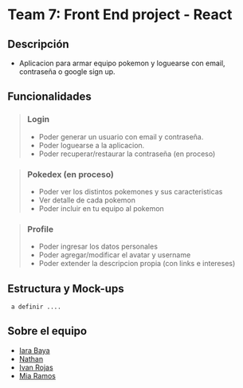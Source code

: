 # Team 7: Front End project - React

## Descripción
* Aplicacion para armar equipo pokemon y loguearse con email, contraseña o google sign up.
## Funcionalidades
> ### Login 
> - Poder generar un usuario con email y contraseña.
> - Poder loguearse a la aplicacion.
> - Poder recuperar/restaurar la contraseña (en proceso)

> ### Pokedex (en proceso)
> - Poder ver los distintos pokemones y sus caracteristicas
> - Ver detalle de cada pokemon
> - Poder incluir en tu equipo al pokemon

> ### Profile
> - Poder ingresar los datos personales
> - Poder agregar/modificar el avatar y username
> - Poder extender la descripcion propia (con links e intereses)



## Estructura y Mock-ups

``` a definir ....```
## Sobre el equipo

* [Iara Baya](https://github.com/iarabaya) 
* [Nathan](https://github.com/qjonathan999)
* [Ivan Rojas](https://github.com/IvanRojas99)
* [Mia Ramos](https://github.com/MiaFate)


